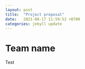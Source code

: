 ```yaml
---
layout: post
title:  "Project proposal"
date:   2021-08-17 11:59:52 +0700
categories: jekyll update
---
```

# Team name
Test